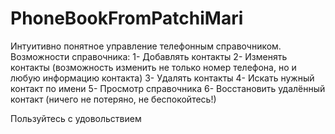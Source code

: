 # PhoneBookFromPatchiMari

Интуитивно понятное управление телефонным справочником. 
Возможности справочника: 
1- Добавлять контакты
2- Изменять контакты (возможность изменить не только номер телефона, но и любую информацию контакта)
3- Удалять контакты
4- Искать нужный контакт по имени
5- Просмотр справочника
6- Восстановить удалённый контакт (ничего не потеряно, не беспокойтесь!)

Пользуйтесь с удовольствием 
